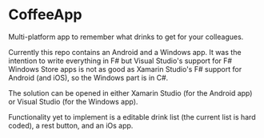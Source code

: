 # CoffeeApp
Multi-platform app to remember what drinks to get for your colleagues.

Currently this repo contains an Android and a Windows app. It was the intention to write everything in F# but Visual Studio's support for F# Windows Store apps is not as good as Xamarin Studio's F# support for Android (and iOS), so the Windows part is in C#.

The solution can be opened in either Xamarin Studio (for the Android app) or Visual Studio (for the Windows app).

Functionality yet to implement is a editable drink list (the current list is hard coded), a rest button, and an iOs app.
